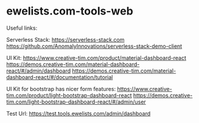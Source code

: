 # ewelists.com-tools-web

Useful links:

Serverless Stack:
https://serverless-stack.com
https://github.com/AnomalyInnovations/serverless-stack-demo-client

UI Kit:
https://www.creative-tim.com/product/material-dashboard-react
https://demos.creative-tim.com/material-dashboard-react/#/admin/dashboard
https://demos.creative-tim.com/material-dashboard-react/#/documentation/tutorial


UI Kit for bootstrap has nicer form features:
https://www.creative-tim.com/product/light-bootstrap-dashboard-react
https://demos.creative-tim.com/light-bootstrap-dashboard-react/#/admin/user


Test Url: https://test.tools.ewelists.com/admin/dashboard

